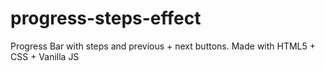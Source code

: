 # progress-steps-effect
Progress Bar with steps and previous + next buttons. Made with HTML5 + CSS + Vanilla JS
